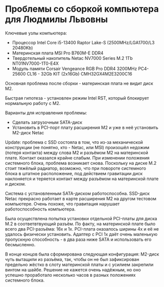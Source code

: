 # Проблемы со сборкой компьютера для Людмилы Львовны

Ключевые узлы компьютера:

- Процессор Intel Core i5-13400 Raptor Lake-S (2500MHz/LGA1700/L3 20480Kb) 
- Материнская плата MSI Pro B760M-E DDR4                
- Твердотельный накопитель Netac NV7000 Series M.2 1Tb NT01NV7000-1T0-E4X
- Модуль памяти Corsair Vengeance RGB Pro DDR4 3200MHz PC4-25600 CL16 - 32Gb KIT (2x16Gb) CMH32GX4M2E3200C16

Основная проблема после сборки - материнская плата не видит диск M2.

Быстрая гипотеза - установлен режим Intel RST, который блокирует нормальную работу с M2.

Варианты для исправления проблемы:

- Сделать загрузочным SATA-диск
- Установить в PCI-порт плату расширения M2 и уже в неё установить M2-диск Netac

Update: проблема с SSD состояла в том, что из-за механической конструкции (не понятно, кто - Netac, или MSI) произошёл недожим (потеря контакта) между слова M2 и разъёмом M2 на материнской плате. Контакт оказался крайне слабым. При изменении положения системного блока, проблема возникает снова. Поскольку на диске M.2 стоит тяжёлый радиатор, возможно, что при повороте системного блока в штатное расположение, под действием гравитации диск наклоняется и теряется контакт между разъёмом на материнской плате и диском.

Система с установленным SATA-диском работоспособна. SSD-диск Netac прекрасно работает в карте расширения M2 на другом тестовом компьютере. Очень похоже, что гравитация нарушает работоспособность компьютера.

Была осуществлена попытка установки отдельной PCI-платы для диска M.2 в соответвтвующий разъём. По факту, на материнской плате было всего два PCI-разъёма: 16x и 1x. PCI-плата оказалось ширины 4x и её не удалось физически установить. Адаптер с PCI 1x даёт очень маленькую пропускную способность - в два раза ниже SATA и использовать его бесмысленно.

В конце концов была сформирована следующая конфигурация: M2-диск чуть вытащили из разъёма, так, чтобы он не был зафиксирован предельно жёстко в слоту материнской платы и с усилием закрепили винтом на шайбе. Решение не кажется очень надёжным, но оно успешно проработало несколько часов в разных положениях системного блока.
